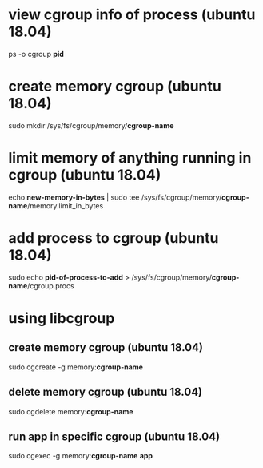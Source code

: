 # view cgroup info of process (ubuntu 18.04)
ps -o cgroup **pid**

# create memory cgroup (ubuntu 18.04)
sudo mkdir /sys/fs/cgroup/memory/**cgroup-name**

# limit memory of anything running in cgroup (ubuntu 18.04)
echo **new-memory-in-bytes** | sudo tee /sys/fs/cgroup/memory/**cgroup-name**/memory.limit_in_bytes

# add process to cgroup (ubuntu 18.04)
sudo echo **pid-of-process-to-add** > /sys/fs/cgroup/memory/**cgroup-name**/cgroup.procs

# using libcgroup
## create memory cgroup (ubuntu 18.04)
sudo cgcreate -g memory:**cgroup-name**
## delete memory cgroup (ubuntu 18.04)
sudo cgdelete memory:**cgroup-name**
## run app in specific cgroup (ubuntu 18.04)
sudo cgexec -g memory:**cgroup-name** **app**
